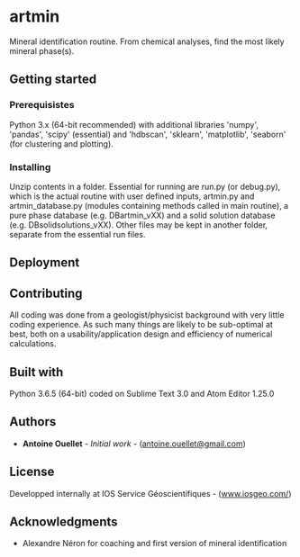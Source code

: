 # artmin
Mineral identification routine. From chemical analyses, find the most likely mineral phase(s).

## Getting started
### Prerequisistes
Python 3.x (64-bit recommended) with additional libraries 'numpy', 'pandas', 'scipy' (essential) and 'hdbscan', 'sklearn', 'matplotlib', 'seaborn' (for clustering and plotting).
### Installing
Unzip contents in a folder. Essential for running are run.py (or debug.py), which is the actual routine with user defined inputs, artmin.py and artmin_database.py (modules containing methods called in main routine), a pure phase database (e.g. DBartmin_vXX) and a solid solution database (e.g. DBsolidsolutions_vXX). Other files may be kept in another folder, separate from the essential run files.
## Deployment
## Contributing
All coding was done from a geologist/physicist background with very little coding experience. As such many things are likely to be sub-optimal at best, both on a usability/application design and efficiency of numerical calculations.
## Built with
Python 3.6.5 (64-bit)
coded on Sublime Text 3.0 and Atom Editor 1.25.0
## Authors
* **Antoine Ouellet** - *Initial work* - (antoine.ouellet@gmail.com)
## License
Developped internally at IOS Service Géoscientifiques - (www.iosgeo.com/)
## Acknowledgments
* Alexandre Néron for coaching and first version of mineral identification
